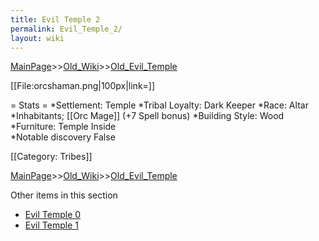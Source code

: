 ```yaml
---
title: Evil Temple 2
permalink: Evil_Temple_2/
layout: wiki
---
```


[MainPage](/keeperrl_wiki/ "wikilink")>>[Old_Wiki](/keeperrl_wiki/Old_Wiki "wikilink")>>[Old_Evil_Temple](/keeperrl_wiki/Old_Evil_Temple "wikilink")

[[File:orcshaman.png|100px|link=]]

= Stats =
*Settlement: Temple 
*Tribal Loyalty: Dark Keeper 
*Race: Altar 
*Inhabitants; [[Orc Mage]] (+7 Spell bonus)
*Building Style: Wood
*Furniture: Temple Inside  
*Notable discovery False

[[Category: Tribes]]

[MainPage](/keeperrl_wiki/ "wikilink")>>[Old_Wiki](/keeperrl_wiki/Old_Wiki "wikilink")>>[Old_Evil_Temple](/keeperrl_wiki/Old_Evil_Temple "wikilink")

Other items in this section
-    [Evil Temple 0](/keeperrl_wiki/Evil_Temple_0 "wikilink")
-    [Evil Temple 1](/keeperrl_wiki/Evil_Temple_1 "wikilink")
